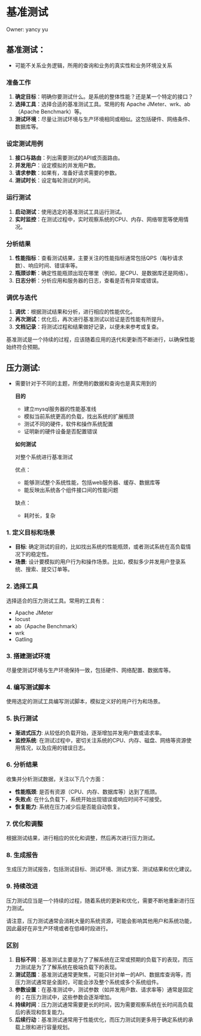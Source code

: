 # 基准测试

Owner: yancy yu

## **基准测试：**

- 可能不关系业务逻辑，所用的查询和业务的真实性和业务环境没关系

### 准备工作

1. **确定目标**：明确你要测试什么。是系统的整体性能？还是某一个特定的接口？
2. **选择工具**：选择合适的基准测试工具。常用的有 Apache JMeter、wrk、ab（Apache Benchmark）等。
3. **测试环境**：尽量让测试环境与生产环境相同或相似。这包括硬件、网络条件、数据库等。

### 设定测试用例

1. **接口与路由**：列出需要测试的API或页面路由。
2. **并发用户**：设定模拟的并发用户数。
3. **请求参数**：如果有，准备好请求需要的参数。
4. **测试时长**：设定每轮测试的时间。

### 运行测试

1. **启动测试**：使用选定的基准测试工具运行测试。
2. **实时监控**：在测试过程中，实时观察系统的CPU、内存、网络带宽等使用情况。

### 分析结果

1. **性能指标**：查看测试结果，主要关注的性能指标通常包括QPS（每秒请求数）、响应时间、错误率等。
2. **瓶颈诊断**：确定性能瓶颈出现在哪里（例如，是CPU、是数据库还是网络）。
3. **日志分析**：分析应用和服务器的日志，查看是否有异常或错误。

### 调优与迭代

1. **调优**：根据测试结果和分析，进行相应的性能优化。
2. **再次测试**：优化后，再次进行基准测试以验证是否性能有所提升。
3. **文档记录**：将测试过程和结果做好记录，以便未来参考或复查。

基准测试是一个持续的过程，应该随着应用的迭代和更新而不断进行，以确保性能始终符合预期。

## **压力测试:**

- 需要针对于不同的主题，所使用的数据和查询也是真实用到的
    
    **目的**
    
    - 建立mysql服务器的性能基准线
    - 模拟当前系统更高的负载，找出系统的扩展瓶颈
    - 测试不同的硬件，软件和操作系统配置
    - 证明新的硬件设备是否配置错误
    
    **如何测试**
    
    对整个系统进行基准测试
    
    优点：
    
    - 能够测试整个系统性能，包括web服务器、缓存、数据库等
    - 能反映出系统各个组件接口间的性能问题
    
    缺点：
    
    - 耗时长，复杂

### 1. 定义目标和场景

- **目标**: 确定测试的目的，比如找出系统的性能瓶颈，或者测试系统在高负载情况下的稳定性。
- **场景**: 设计要模拟的用户行为和操作场景。比如，模拟多少并发用户登录系统、搜索、提交订单等。

### 2. 选择工具

选择适合的压力测试工具。常用的工具有：

- Apache JMeter
- locust
- ab（Apache Benchmark）
- wrk
- Gatling

### 3. 搭建测试环境

尽量使测试环境与生产环境保持一致，包括硬件、网络配置、数据库等。

### 4. 编写测试脚本

使用选定的测试工具编写测试脚本，模拟定义好的用户行为和场景。

### 5. 执行测试

- **渐进式压力**: 从较低的负载开始，逐渐增加并发用户数或请求率。
- **监控系统**: 在测试过程中，密切关注系统的CPU、内存、磁盘、网络等资源使用情况，以及应用的错误日志。

### 6. 分析结果

收集并分析测试数据，关注以下几个方面：

- **性能瓶颈**: 是否有资源（CPU、内存、数据库等）达到了瓶颈。
- **失败点**: 在什么负载下，系统开始出现错误或响应时间不可接受。
- **恢复能力**: 系统在压力减少后是否能自动恢复。

### 7. 优化和调整

根据测试结果，进行相应的优化和调整，然后再次进行压力测试。

### 8. 生成报告

生成压力测试报告，包括测试目标、测试环境、测试方案、测试结果和优化建议。

### 9. 持续改进

压力测试应当是一个持续的过程，随着系统的更新和优化，需要不断地重新进行压力测试。

请注意，压力测试通常会消耗大量的系统资源，可能会影响其他用户和系统功能，因此最好在非生产环境或者在低峰时段进行。

### **区别**

1. **目标不同**：基准测试主要是为了了解系统在正常或预期的负载下的表现，而压力测试是为了了解系统在极端负载下的表现。
2. **测试范围**：基准测试通常更聚焦，可能只针对单一的API、数据库查询等，而压力测试通常是全面的，可能会涉及整个系统或多个系统组件。
3. **参数设置**：在基准测试中，测试参数（如并发用户数、请求率等）通常是固定的；在压力测试中，这些参数会逐渐增加。
4. **持续时间**：压力测试通常需要更长的时间，因为需要观察系统在长时间高负载后的表现和恢复能力。
5. **后续行动**：基准测试通常用于性能优化，而压力测试则更多用于确定系统的承载上限和进行容量规划。